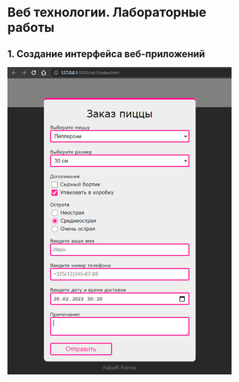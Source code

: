 # Веб технологии. Лабораторные работы

## 1. Создание интерфейса веб-приложений

![alt text](materials/form_v2.png "Lab №1 v2")
